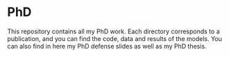 # PhD
This repository contains all my PhD work.
Each directory corresponds to a publication, and you can find the code, data and results of the models.
You can also find in here my PhD defense slides as well as my PhD thesis.
